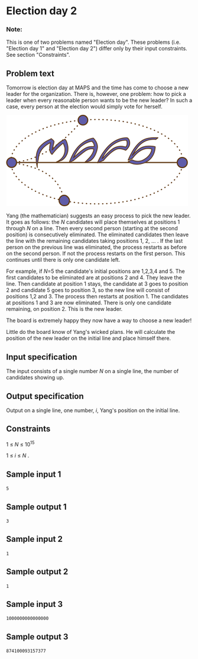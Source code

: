 # Election day 2
### Note:
This is one of two problems named "Election day". These problems (i.e. "Election day 1" and "Election day 2") differ only by their input constraints. 
See section "Constraints".

## Problem text
Tomorrow is election day at MAPS and the time has come to choose a new leader for the organization.
There is, however, one problem: how to pick a leader when every reasonable person wants to be the new leader?
In such a case, every person at the election would simply vote for herself.

![](../images/elect.png)

Yang (the mathematician) suggests an easy process to pick the new leader.
It goes as follows:
the _N_ candidates will place themselves at positions 1 through _N_ on a line. 
Then every second person (starting at the second position) is consecutively eliminated.
The eliminated candidates then leave the line with the remaining candidates taking positions 1, 2, ... .
If the last person on the previous line was eliminated, the process restarts as before on the second person.
If not the process restarts on the first person.
This continues until there is only one candidate left.


For example, if _N_=5 the candidate's initial positions are 1,2,3,4 and 5.
The first candidates to be eliminated are at positions
2 and 4.
They leave the line.
Then candidate at position 1 stays, the candidate at 3 goes to position 2 and candidate 5 goes to position 3, so the new line will consist of positions 1,2 and 3.
The process then restarts at position 1.
The candidates at positions 1 and 3 are now eliminated.
There is only one candidate remaining, on position 2.
This is the new leader.

The board is extremely happy they now have a way to choose a new leader!

Little do the board know of Yang's wicked plans.
He will calculate the position of the new leader on the initial line and place himself there.

## Input specification
The input consists of a single number _N_ on a single line, the number of candidates showing up.

## Output specification
Output on a single line, one number, _i_, Yang's position on the initial line.

## Constraints
1 &le; _N_ &le; 10<sup>15</sup>

1 &le; _i_ &le; _N_ .


## Sample input 1
```
5
```
## Sample output 1
```
3
```

 
## Sample input 2
```
1
```
## Sample output 2
```
1
``` 

## Sample input 3
```
1000000000000000
```

## Sample output 3
```
874100093157377
```
